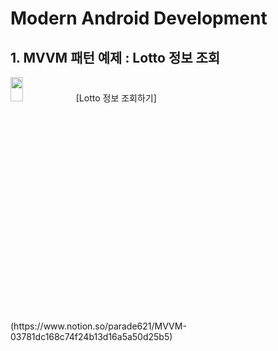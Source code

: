 # Modern Android Development

## 1. MVVM 패턴 예제 : Lotto 정보 조회
<img width="20%" height="10%" src="https://user-images.githubusercontent.com/36446270/208819329-7610da6e-f759-4ffa-99ab-03bc7aefb71c.gif"/>
[Lotto 정보 조회하기](https://www.notion.so/parade621/MVVM-03781dc168c74f24b13d16a5a50d25b5)
